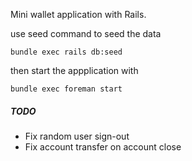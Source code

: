 
Mini wallet application with Rails.

use seed command to seed the data

```
bundle exec rails db:seed
```

then start the appplication with


```
bundle exec foreman start
```


##### TODO

- Fix random user sign-out
- Fix account transfer on account close
